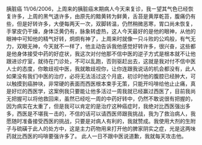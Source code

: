胰脏癌
11/06/2006，上周来的胰脏癌末期病人今天来复诊，我ㄧ望其气色已经恢复许多，上周的黑气退许多，由原先的黯黄转为鲜黄，舌苔是黄厚乾苔，腹痛仍有些，但是好转许多，大便每两天一次，双脚转温，仍然稍微恶寒，胃口尚未恢复，手掌皮仍干燥，身体泛黄仍有，脉象转虚热，这人今天最好的是他的眼神，从他的眼神中可知他的精气好转，炯炯有神了，上周来时就像一只斗败的公鸡般，有气无力，双眼无神，今天就不一样了，他主动告诉我他感觉好转许多，很兴奋，这些都是他身体接受中药的好症状，我这次对付他那不信中医的逆子方式是根本就不让他跟进诊疗室，就待在门诊处，不可以乱跑，否则驱赶出去，这就是我对付不信中医人士的态度，你敢歧视中医，我就敢歧视你，让你连跟我说话的机会都没有，此人如果没有我们中医的治疗，必将无法活过这个月底，初诊时他的腹腔已经肿大，可以触摸到癌肿块，非常硬的表面而西医根本束手无策，只能开吗啡给他止止痛，真是好烂的西医学，这案例我只要能让他多活过一周我就已经赢过西医了，目前我尚无把握可以将他救回来，虽然已经吃一周的中药好转中，仍然不敢说很有把握的，因为病实在太重了，但是我可以肯定的是治疗这种癌症时，我绝对比西医强出多多，西医是不堪我ㄧ击的，不信的话可以请西医师跟我挑战，我为了救治病人，我愿随时准备接受西医的挑战，只要是对病人有利的，我就赞成。我使用大剂的生附子与硫磺于此人的处方中，这是主力药物用来打开他的脾家阴实之症，光是这两味药就比西医的吗啡要强许多了。
 此人一日不跟中医说道歉，我就每天攻击他。